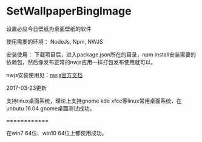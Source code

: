 # SetWallpaperBingImage
设置必应今日壁纸为桌面壁纸的软件

使用需要的环境：
NodeJs, Npm, NWJS

安装使用：
下载项目后，进入package.json所在的目录，npm install安装需要的依赖包，然后像发布正常的nwjs应用一样打包发布使用就可以。

nwjs安装使用见：[nwjs官方文档](http://docs.nwjs.io/en/latest)

2017-03-23更新

支持linux桌面系统，理论上支持gnome kde xfce等linux常用桌面系统，在unbutu 16.04 gnome桌面测试成功。

============

在win7 64位、win10 64位上都使用成功。

